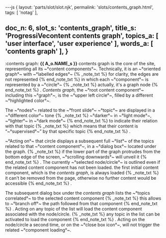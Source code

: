 ---js
{
  layout: 'parts/slot/slot.njk',
  permalink: 'slots/contents_graph.html',
  tags: [ 'notag' ],

  doc_n: 6,
  slot_s: 'contents_graph',
  title_s: 'ProgressiVecontent contents graph',
  topics_a: [ 'user interface', 'user experience' ],
  words_a: [ 'contents graph' ],
}
---
:contents graph:
__{{ A_o.NAME_s }}__ contents graph is the core of the site, representing all its ~°content components°~.
Technically, it is an ~°oriented graph°~ with ~°labelled edges°~
{% _note_txt  %}
for clarity, the edges are not represented
{% end_note_txt %}
in which each ~°component°~ is represented by a ~°circle°~
{% _note_txt  %}
actually, it's a graph node
{% end_note_txt %}
.
_Contents graph_, the ~°root content component°~ including this ~°graph°~, is the ~°upper left circle°~, filled by a different ~°highlighted color°~.

The ~°nodes°~ related to the ~°front slide°~ ~°topic°~ are displayed in a ~°different color°~ tone
{% _note_txt  %}
~°darker°~ in ~°light mode°~, ~°lighter°~ in ~°dark mode°~
{% end_note_txt %}
to indicate their relation with that topic
{% _note_txt  %}
which means that their content is <q>~°supervised°~</q> by that specific topic
{% end_note_txt %}
.


~°Acting on°~ that circle displays a subsequent full ~°list°~ of the topics related to that ~°content component°~, in a ~°dialog box°~ located under the graph.
{% _note_txt  %}
if the lower part of the graph protrudes from the bottom edge of the screen, ~°scrolling downwards°~ will unveil it
{% end_note_txt %}
.
The currently ~°selected node/circle°~ is outlined even if the related content component has not been loaded.
the first initial content component, which is the _contents graph_, is always loaded
{% _note_txt  %}
it can't be removed from the page, otherwise no further content would be accessible
{% end_note_txt %}
.


The subsequent dialog box under the _contents graph_ lists the ~°topics correlated°~ to the selected content component
{% _note_txt  %}
this allows to ~°branch off°~ the path followed from that component
{% end_note_txt %}
.
Acting on any topic of the list will load the content component associated with the node/circle.
{% _note_txt  %}
any topic in the list can be activated to load the component
{% end_note_txt %}
.
Acting on the node/circle a second time, or on the ~°close box icon°~, will not trigger the related ~°component loading°~.
